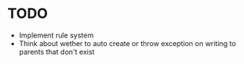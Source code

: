 # TODO

- Implement rule system
- Think about wether to auto create or throw exception on writing to parents that don't exist